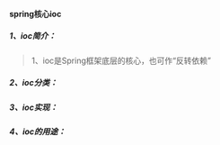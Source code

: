 #### spring核心ioc
##### 1、ioc简介：
> 1、ioc是Spring框架底层的核心，也可作“反转依赖”
##### 2、ioc分类：
##### 3、ioc实现：
##### 4、ioc的用途：
